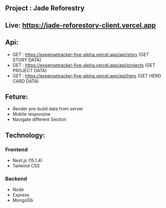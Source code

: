 ## Project : Jade Reforestry

## Live: https://jade-reforestory-client.vercel.app

## Api:

- GET : https://expensetracker-five-alpha.vercel.app/api/story (GET STORY DATA)
- GET : https://expensetracker-five-alpha.vercel.app/api/projects (GET PROJECT DATA)
- GET : https://expensetracker-five-alpha.vercel.app/api/hero (GET HERO CARD DATA)

## Feture:

- Render pre-build data from server
- Mobile responsive
- Navigate different Section

## Technology:

### Frontend

- Next.js (15.1.4)
- Tailwind CSS

### Backend

- Node
- Express
- MongoDb
